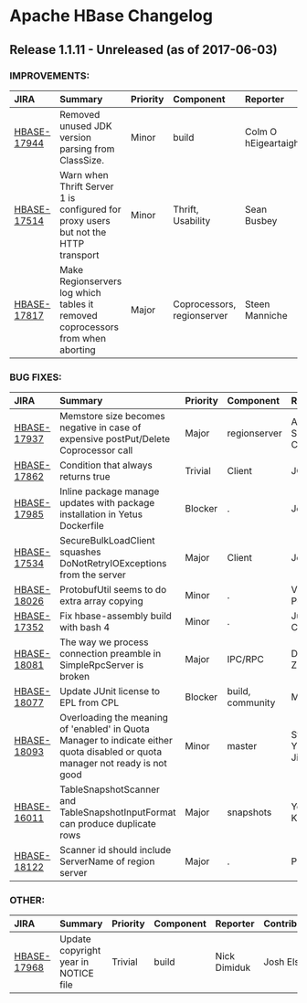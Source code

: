 
<!---
# Licensed to the Apache Software Foundation (ASF) under one
# or more contributor license agreements.  See the NOTICE file
# distributed with this work for additional information
# regarding copyright ownership.  The ASF licenses this file
# to you under the Apache License, Version 2.0 (the
# "License"); you may not use this file except in compliance
# with the License.  You may obtain a copy of the License at
#
#     http://www.apache.org/licenses/LICENSE-2.0
#
# Unless required by applicable law or agreed to in writing, software
# distributed under the License is distributed on an "AS IS" BASIS,
# WITHOUT WARRANTIES OR CONDITIONS OF ANY KIND, either express or implied.
# See the License for the specific language governing permissions and
# limitations under the License.
-->
# Apache HBase Changelog

## Release 1.1.11 - Unreleased (as of 2017-06-03)



### IMPROVEMENTS:

| JIRA | Summary | Priority | Component | Reporter | Contributor |
|:---- |:---- | :--- |:---- |:---- |:---- |
| [HBASE-17944](https://issues.apache.org/jira/browse/HBASE-17944) | Removed unused JDK version parsing from ClassSize. |  Minor | build | Colm O hEigeartaigh | Colm O hEigeartaigh |
| [HBASE-17514](https://issues.apache.org/jira/browse/HBASE-17514) | Warn when Thrift Server 1 is configured for proxy users but not the HTTP transport |  Minor | Thrift, Usability | Sean Busbey | lv zehui |
| [HBASE-17817](https://issues.apache.org/jira/browse/HBASE-17817) | Make Regionservers log which tables it removed coprocessors from when aborting |  Major | Coprocessors, regionserver | Steen Manniche | Steen Manniche |


### BUG FIXES:

| JIRA | Summary | Priority | Component | Reporter | Contributor |
|:---- |:---- | :--- |:---- |:---- |:---- |
| [HBASE-17937](https://issues.apache.org/jira/browse/HBASE-17937) | Memstore size becomes negative in case of expensive postPut/Delete Coprocessor call |  Major | regionserver | Abhishek Singh Chouhan | Abhishek Singh Chouhan |
| [HBASE-17862](https://issues.apache.org/jira/browse/HBASE-17862) | Condition that always returns true |  Trivial | Client | JC | JC |
| [HBASE-17985](https://issues.apache.org/jira/browse/HBASE-17985) | Inline package manage updates with package installation in Yetus Dockerfile |  Blocker | . | Josh Elser | Josh Elser |
| [HBASE-17534](https://issues.apache.org/jira/browse/HBASE-17534) | SecureBulkLoadClient squashes DoNotRetryIOExceptions from the server |  Major | Client | Josh Elser | Josh Elser |
| [HBASE-18026](https://issues.apache.org/jira/browse/HBASE-18026) | ProtobufUtil seems to do extra array copying |  Minor | . | Vincent Poon | Vincent Poon |
| [HBASE-17352](https://issues.apache.org/jira/browse/HBASE-17352) | Fix hbase-assembly build with bash 4 |  Minor | . | Junegunn Choi | Junegunn Choi |
| [HBASE-18081](https://issues.apache.org/jira/browse/HBASE-18081) | The way we process connection preamble in SimpleRpcServer is broken |  Major | IPC/RPC | Duo Zhang | Duo Zhang |
| [HBASE-18077](https://issues.apache.org/jira/browse/HBASE-18077) | Update JUnit license to EPL from CPL |  Blocker | build, community | Mike Drob | Mike Drob |
| [HBASE-18093](https://issues.apache.org/jira/browse/HBASE-18093) | Overloading the meaning of 'enabled' in Quota Manager to indicate either quota disabled or quota manager not ready is not good |  Minor | master | Stephen Yuan Jiang | Stephen Yuan Jiang |
| [HBASE-16011](https://issues.apache.org/jira/browse/HBASE-16011) | TableSnapshotScanner and TableSnapshotInputFormat can produce duplicate rows |  Major | snapshots | Youngjoon Kim | Zheng Hu |
| [HBASE-18122](https://issues.apache.org/jira/browse/HBASE-18122) | Scanner id should include ServerName of region server |  Major | . | Phil Yang | Phil Yang |


### OTHER:

| JIRA | Summary | Priority | Component | Reporter | Contributor |
|:---- |:---- | :--- |:---- |:---- |:---- |
| [HBASE-17968](https://issues.apache.org/jira/browse/HBASE-17968) | Update copyright year in NOTICE file |  Trivial | build | Nick Dimiduk | Josh Elser |


